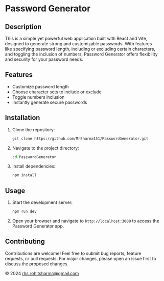 # Password Generator

## Description

This is a simple yet powerful web application built with React and Vite, designed to generate strong and customizable passwords. With features like specifying password length, including or excluding certain characters, and toggling the inclusion of numbers, Password Generator offers flexibility and security for your password needs.

## Features

- Customize password length
- Choose character sets to include or exclude
- Toggle numbers inclusion
- Instantly generate secure passwords

## Installation

1. Clone the repository:

   ```bash
   git clone https://github.com/MrSharma151/PasswordGenerator.git
   ```

2. Navigate to the project directory:

   ```bash
   cd PasswordGenerator
   ```

3. Install dependencies:

   ```bash
   npm install
   ```

## Usage

1. Start the development server:

   ```bash
   npm run dev
   ```

2. Open your browser and navigate to `http://localhost:3000` to access the Password Generator app.

## Contributing

Contributions are welcome! Feel free to submit bug reports, feature requests, or pull requests. For major changes, please open an issue first to discuss the proposed changes.


© 2024 rhs.rohitsharma@gmail.com
